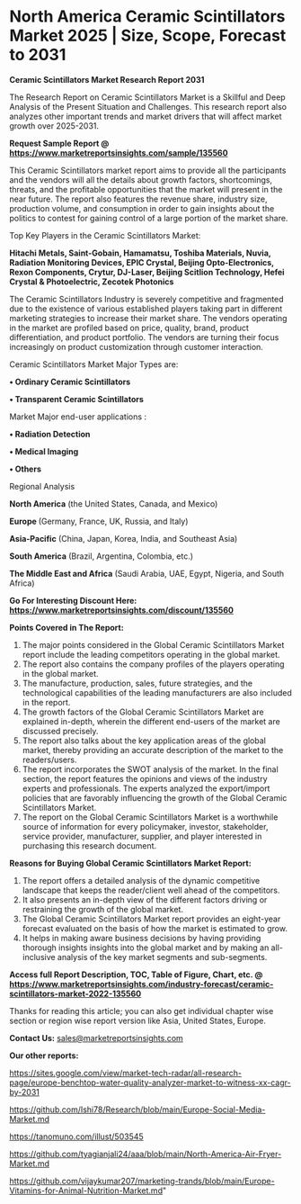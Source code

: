  # North America Ceramic Scintillators Market 2025 | Size, Scope, Forecast to 2031

<strong>Ceramic Scintillators Market Research Report 2031</strong>

The Research Report on Ceramic Scintillators Market is a Skillful and Deep Analysis of the Present Situation and Challenges. This research report also analyzes other important trends and market drivers that will affect market growth over 2025-2031.

<strong>Request Sample Report @ <a href=https://www.marketreportsinsights.com/sample/135560>https://www.marketreportsinsights.com/sample/135560</a></strong>

This Ceramic Scintillators market report aims to provide all the participants and the vendors will all the details about growth factors, shortcomings, threats, and the profitable opportunities that the market will present in the near future. The report also features the revenue share, industry size, production volume, and consumption in order to gain insights about the politics to contest for gaining control of a large portion of the market share.

Top Key Players in the Ceramic Scintillators Market:

<strong>Hitachi Metals, Saint-Gobain, Hamamatsu, Toshiba Materials, Nuvia, Radiation Monitoring Devices, EPIC Crystal, Beijing Opto-Electronics, Rexon Components, Crytur, DJ-Laser, Beijing Scitlion Technology, Hefei Crystal & Photoelectric, Zecotek Photonics</strong>

The Ceramic Scintillators Industry is severely competitive and fragmented due to the existence of various established players taking part in different marketing strategies to increase their market share. The vendors operating in the market are profiled based on price, quality, brand, product differentiation, and product portfolio. The vendors are turning their focus increasingly on product customization through customer interaction.

Ceramic Scintillators Market Major Types are:

<strong>• Ordinary Ceramic Scintillators

• Transparent Ceramic Scintillators</strong>

Market Major end-user applications :

<strong>• Radiation Detection

• Medical Imaging

• Others</strong>

Regional Analysis

</u><strong><b>North America</b></strong> (the United States, Canada, and Mexico)

<strong><b>Europe </b></strong>(Germany, France, UK, Russia, and Italy)

<strong><b>Asia-Pacific</b></strong> (China, Japan, Korea, India, and Southeast Asia)

<strong><b>South America</b></strong> (Brazil, Argentina, Colombia, etc.)

<strong><b>The Middle East and Africa</b></strong> (Saudi Arabia, UAE, Egypt, Nigeria, and South Africa)

<strong>Go For Interesting Discount Here: <a href=https://www.marketreportsinsights.com/discount/135560>https://www.marketreportsinsights.com/discount/135560</a></strong>

<strong>Points Covered in The Report:</strong>
<ol>
  <li>The major points considered in the Global Ceramic Scintillators Market report include the leading competitors operating in the global market.</li>
  <li>The report also contains the company profiles of the players operating in the global market.</li>
  <li>The manufacture, production, sales, future strategies, and the technological capabilities of the leading manufacturers are also included in the report.</li>
  <li>The growth factors of the Global Ceramic Scintillators Market are explained in-depth, wherein the different end-users of the market are discussed precisely.</li>
  <li>The report also talks about the key application areas of the global market, thereby providing an accurate description of the market to the readers/users.</li>
  <li>The report incorporates the SWOT analysis of the market. In the final section, the report features the opinions and views of the industry experts and professionals. The experts analyzed the export/import policies that are favorably influencing the growth of the Global Ceramic Scintillators Market.</li>
  <li>The report on the Global Ceramic Scintillators Market is a worthwhile source of information for every policymaker, investor, stakeholder, service provider, manufacturer, supplier, and player interested in purchasing this research document.</li>
</ol>
<strong>Reasons for Buying Global Ceramic Scintillators Market Report:</strong>

<ol>
  <li>The report offers a detailed analysis of the dynamic competitive landscape that keeps the reader/client well ahead of the competitors.</li>
  <li>It also presents an in-depth view of the different factors driving or restraining the growth of the global market.</li>
  <li>The Global Ceramic Scintillators Market report provides an eight-year forecast evaluated on the basis of how the market is estimated to grow.</li>
  <li>It helps in making aware business decisions by having providing thorough insights insights into the global market and by making an all-inclusive analysis of the key market segments and sub-segments.</li>
</ol>
<strong>Access full Report Description, TOC, Table of Figure, Chart, etc. @ <a href=https://www.marketreportsinsights.com/industry-forecast/ceramic-scintillators-market-2022-135560>https://www.marketreportsinsights.com/industry-forecast/ceramic-scintillators-market-2022-135560</a></strong>


Thanks for reading this article; you can also get individual chapter wise section or region wise report version like Asia, United States, Europe.

<strong>Contact Us:</strong>
sales@marketreportsinsights.com

<strong>Our other reports:</strong>

<a href=https://sites.google.com/view/market-tech-radar/all-research-page/europe-benchtop-water-quality-analyzer-market-to-witness-xx-cagr-by-2031>https://sites.google.com/view/market-tech-radar/all-research-page/europe-benchtop-water-quality-analyzer-market-to-witness-xx-cagr-by-2031</a>

<a href=https://github.com/Ishi78/Research/blob/main/Europe-Social-Media-Market.md>https://github.com/Ishi78/Research/blob/main/Europe-Social-Media-Market.md</a>

<a href=https://tanomuno.com/illust/503545>https://tanomuno.com/illust/503545</a>

<a href=https://github.com/tyagianjali24/aaa/blob/main/North-America-Air-Fryer-Market.md>https://github.com/tyagianjali24/aaa/blob/main/North-America-Air-Fryer-Market.md</a>

<a href=https://github.com/vijaykumar207/marketing-trands/blob/main/Europe-Vitamins-for-Animal-Nutrition-Market.md>https://github.com/vijaykumar207/marketing-trands/blob/main/Europe-Vitamins-for-Animal-Nutrition-Market.md</a>"
